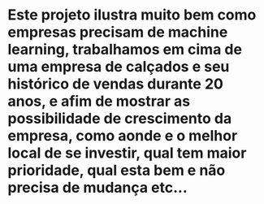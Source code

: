 # Este projeto ilustra muito bem como empresas precisam de machine learning, trabalhamos em cima de uma empresa de calçados e seu histórico de vendas durante 20 anos, e afim de mostrar as possibilidade de crescimento da empresa, como aonde e o melhor local de se investir, qual tem maior prioridade, qual  esta bem e não precisa de mudança etc...  